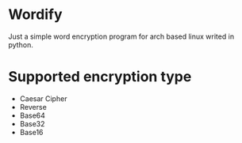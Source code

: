 # Wordify
Just a simple word encryption program for arch based linux writed in python.

# Supported encryption type
- Caesar Cipher
- Reverse
- Base64
- Base32
- Base16
